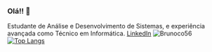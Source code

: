 ### Olá!! 👋

Estudante de Análise e Desenvolvimento de Sistemas, e experiência avançada como Técnico em Informática.
[LinkedIn](https://linkedin.com/in/bruno-enéas-costa139a9293)
![Brunoco56](https://github-readme-stats.vercel.app/api?username=brunoco56&theme=chartreuse-dark&show_icons=true)
[![Top Langs](https://github-readme-stats.vercel.app/api/top-langs/?username=brunoco56&langs_count=8)](https://github.com/brunoco56)



<!--
Here are some ideas to get you started:

- 🔭 I’m currently working on ...
- 🌱 I’m currently learning ...
- 👯 I’m looking to collaborate on ...
- 🤔 I’m looking for help with ...
- 💬 Ask me about ...
- 📫 How to reach me: ...
- 😄 Pronouns: ...
- ⚡ Fun fact: ...
-->
